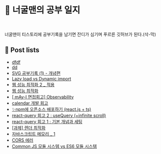 # 🦝 너굴맨의 공부 일지

<p>
  <img alt="" src= "https://img.shields.io/badge/JavaScript-F7DF1E?style=flat-square&logo=JavaScript&logoColor=white"/> 
  <img alt="" src= "https://img.shields.io/badge/TypeScript-black?logo=typescript&logoColor=blue"/>
</p>

<p> 너굴맨이 티스토리에 공부기록을 남기면 잔디가 심기며 푸르른 깃허브가 된다.(삭-막) </p>

## 📕 Post lists

<ul><li><a href='https://dev-raccoon-man.tistory.com/87' target='_blank'> dfdf</a></li><li><a href='https://dev-raccoon-man.tistory.com/86' target='_blank'> dd</a></li><li><a href='https://dev-raccoon-man.tistory.com/81' target='_blank'> SVG 공부기록 (1) - 개념편</a></li><li><a href='https://dev-raccoon-man.tistory.com/79' target='_blank'> Lazy load vs Dynamic import</a></li><li><a href='https://dev-raccoon-man.tistory.com/78' target='_blank'> 웹 성능 최적화 2 _ 적용</a></li><li><a href='https://dev-raccoon-man.tistory.com/77' target='_blank'> 웹 성능 최적화</a></li><li><a href='https://dev-raccoon-man.tistory.com/76' target='_blank'> [ mAy-I 면접회고] Observability</a></li><li><a href='https://dev-raccoon-man.tistory.com/75' target='_blank'> calendar 개발 회고</a></li><li><a href='https://dev-raccoon-man.tistory.com/74' target='_blank'> ✨npm에 오픈소스 배포하기 (react.js + ts)</a></li><li><a href='https://dev-raccoon-man.tistory.com/73' target='_blank'> react-query 회고 2 : useQuery (+infinite scroll)</a></li><li><a href='https://dev-raccoon-man.tistory.com/72' target='_blank'> react-query 회고 1 :  기본 개념과 세팅</a></li><li><a href='https://dev-raccoon-man.tistory.com/71' target='_blank'> [과제] 렌더 최적화</a></li><li><a href='https://dev-raccoon-man.tistory.com/70' target='_blank'> 자바스크립트 메모리 _ 1</a></li><li><a href='https://dev-raccoon-man.tistory.com/67' target='_blank'> CORS 에러</a></li><li><a href='https://dev-raccoon-man.tistory.com/66' target='_blank'> Common JS 모듈 시스템 vs ES6 모듈 시스템</a></li></ul>